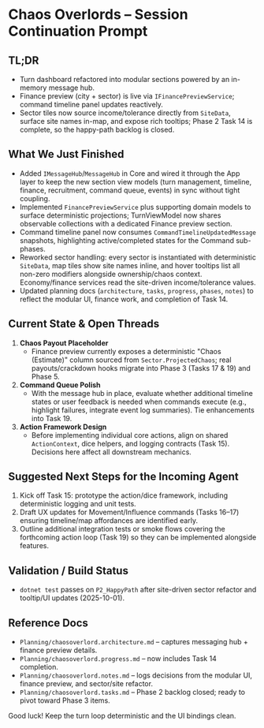 # Chaos Overlords – Session Continuation Prompt

## TL;DR
- Turn dashboard refactored into modular sections powered by an in-memory message hub.
- Finance preview (city + sector) is live via `IFinancePreviewService`; command timeline panel updates reactively.
- Sector tiles now source income/tolerance directly from `SiteData`, surface site names in-map, and expose rich tooltips; Phase 2 Task 14 is complete, so the happy-path backlog is closed.

## What We Just Finished
- Added `IMessageHub`/`MessageHub` in Core and wired it through the App layer to keep the new section view models (turn management, timeline, finance, recruitment, command queue, events) in sync without tight coupling.
- Implemented `FinancePreviewService` plus supporting domain models to surface deterministic projections; TurnViewModel now shares observable collections with a dedicated Finance preview section.
- Command timeline panel now consumes `CommandTimelineUpdatedMessage` snapshots, highlighting active/completed states for the Command sub-phases.
- Reworked sector handling: every sector is instantiated with deterministic `SiteData`, map tiles show site names inline, and hover tooltips list all non-zero modifiers alongside ownership/chaos context. Economy/finance services read the site-driven income/tolerance values.
- Updated planning docs (`architecture`, `tasks`, `progress`, `phases`, `notes`) to reflect the modular UI, finance work, and completion of Task 14.

## Current State & Open Threads
1. **Chaos Payout Placeholder**
   - Finance preview currently exposes a deterministic "Chaos (Estimate)" column sourced from `Sector.ProjectedChaos`; real payouts/crackdown hooks migrate into Phase 3 (Tasks 17 & 19) and Phase 5.
2. **Command Queue Polish**
   - With the message hub in place, evaluate whether additional timeline states or user feedback is needed when commands execute (e.g., highlight failures, integrate event log summaries). Tie enhancements into Task 19.
3. **Action Framework Design**
   - Before implementing individual core actions, align on shared `ActionContext`, dice helpers, and logging contracts (Task 15). Decisions here affect all downstream mechanics.

## Suggested Next Steps for the Incoming Agent
1. Kick off Task 15: prototype the action/dice framework, including deterministic logging and unit tests.
2. Draft UX updates for Movement/Influence commands (Tasks 16–17) ensuring timeline/map affordances are identified early.
3. Outline additional integration tests or smoke flows covering the forthcoming action loop (Task 19) so they can be implemented alongside features.

## Validation / Build Status
- `dotnet test` passes on `P2_HappyPath` after site-driven sector refactor and tooltip/UI updates (2025-10-01).

## Reference Docs
- `Planning/chaosoverlord.architecture.md` – captures messaging hub + finance preview details.
- `Planning/chaosoverlord.progress.md` – now includes Task 14 completion.
- `Planning/chaosoverlord.notes.md` – logs decisions from the modular UI, finance preview, and sector/site refactor.
- `Planning/chaosoverlord.tasks.md` – Phase 2 backlog closed; ready to pivot toward Phase 3 items.

Good luck! Keep the turn loop deterministic and the UI bindings clean.
